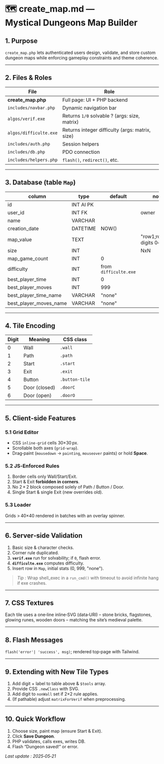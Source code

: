 # 🗺️ create\_map.md — Mystical Dungeons Map Builder

## 1. Purpose

`create_map.php` lets authenticated users design, validate, and store custom dungeon maps while enforcing gameplay constraints and theme coherence.

---

## 2. Files & Roles

| File                   | Role                                            |
| ---------------------- | ----------------------------------------------- |
| **create\_map.php**    | Full page: UI + PHP backend                     |
| `includes/navbar.php`  | Dynamic navigation bar                          |
| `algos/verif.exe`      | Returns `1/0` solvable ? (args: size, matrix)   |
| `algos/difficulte.exe` | Returns integer difficulty (args: matrix, size) |
| `includes/auth.php`    | Session helpers                                 |
| `includes/db.php`      | PDO connection                                  |
| `includes/helpers.php` | `flash()`, `redirect()`, etc.                   |

---

## 3. Database (table `Map`)

| column                    | type      | default               | note                       |
| ------------------------- | --------- | --------------------- | -------------------------- |
| id                        | INT AI PK |                       |                            |
| user\_id                  | INT FK    |                       | owner                      |
| name                      | VARCHAR   |                       |                            |
| creation\_date            | DATETIME  | NOW()                 |                            |
| map\_value                | TEXT      |                       | "row1;row2;..." digits 0‑6 |
| size                      | INT       |                       | NxN                        |
| map\_game\_count          | INT       | 0                     |                            |
| difficulty                | INT       | from `difficulte.exe` |                            |
| best\_player\_time        | INT       | 0                     |                            |
| best\_player\_moves       | INT       | 999                   |                            |
| best\_player\_time\_name  | VARCHAR   | "none"                |                            |
| best\_player\_moves\_name | VARCHAR   | "none"                |                            |

---

## 4. Tile Encoding

| Digit | Meaning       | CSS class      |
| ----- | ------------- | -------------- |
| 0     | Wall          | `.wall`        |
| 1     | Path          | `.path`        |
| 2     | Start         | `.start`       |
| 3     | Exit          | `.exit`        |
| 4     | Button        | `.button-tile` |
| 5     | Door (closed) | `.doorC`       |
| 6     | Door (open)   | `.doorO`       |

---

## 5. Client‑side Features

### 5.1 Grid Editor

* CSS `inline-grid` cells 30×30 px.
* Scrollable both axes (`grid-wrap`).
* Drag‑paint (`mousedown` → `painting`, `mouseover` paints) or hold **Space**.

### 5.2 JS‑Enforced Rules

1. Border cells only Wall/Start/Exit.
2. Start & Exit **forbidden in corners**.
3. No 2 × 2 block composed solely of Path / Button / Door.
4. Single Start & single Exit (new overrides old).

### 5.3 Loader

Grids > 40×40 rendered in batches with an overlay spinner.

---

## 6. Server‑side Validation

1. Basic size & character checks.
2. Corner rule duplicated.
3. **`verif.exe`** run for solvability; if `0`, flash error.
4. **`difficulte.exe`** computes difficulty.
5. Insert row in `Map`, initial stats (0, 999, "none").

> *Tip :* Wrap shell\_exec in a `run_cmd()` with timeout to avoid infinite hang if exe crashes.

---

## 7. CSS Textures

Each tile uses a one‑line inline‑SVG (data‑URI) – stone bricks, flagstones, glowing runes, wooden doors – matching the site’s medieval palette.

---

## 8. Flash Messages

`flash('error'| 'success', msg)`; rendered top‑page with Tailwind.

---

## 9. Extending with New Tile Types

1. Add digit + label to table above & `$tools` array.
2. Provide CSS `.newClass` with SVG.
3. Add digit to `nonWall` set if 2×2 rule applies.
4. (If pathable) adjust `matrixForVerif` when preprocessing.

---

## 10. Quick Workflow

1. Choose size, paint map (ensure Start & Exit).
2. Click **Save Dungeon**.
3. PHP validates, calls exes, writes DB.
4. Flash “Dungeon saved!” or error.

*Last update : 2025‑05‑21*
